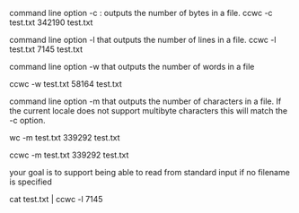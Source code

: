
command line option -c : outputs the number of bytes in a file.
ccwc -c test.txt
 342190 test.txt

command line option -l that outputs the number of lines in a file.
ccwc -l test.txt
7145 test.txt

command line option -w that outputs the number of words in a file

ccwc -w test.txt
58164 test.txt

command line option -m that outputs the number of characters in a file. If the current locale does not support multibyte characters this will match the -c option.

wc -m test.txt
339292 test.txt

ccwc -m test.txt
339292 test.txt

your goal is to support being able to read from standard input if no filename is specified

cat test.txt | ccwc -l
7145


